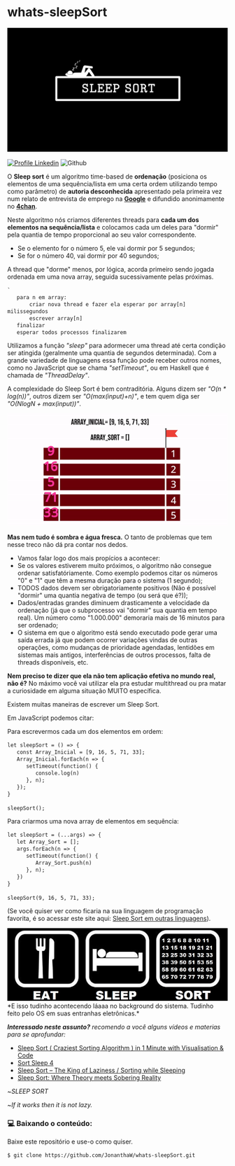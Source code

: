 # whats-sleepSort

![Sleep sort](https://github.com/JonanthaW/whats-sleepSort/blob/main/sleepSort.png "Sleep sort header")

[![Profile Linkedin](https://img.shields.io/badge/Profile-Linkedin-blue)](https://pt.linkedin.com/pulse/voc%C3%AA-j%C3%A1-ouviu-falar-em-sleep-sort-jonantha-willian) ![Github](https://img.shields.io/badge/Status-Complete-green)

O **Sleep sort** é um algoritmo time-based de **ordenação** (posiciona os elementos de uma sequência/lista em uma certa ordem utilizando tempo como parâmetro) de **autoria desconhecida** apresentado pela primeira vez num relato de entrevista de emprego na [**Google**](gafter.blogspot.com/2006/11/linear-time-sort-puzzler.html?m=1) e difundido anonimamente no [**4chan**](https://web.archive.org/web/20151231221001/http://bl0ckeduser.github.io/sleepsort/sleep_sort_trimmed.html).

Neste algoritmo nós criamos diferentes threads para **cada um dos elementos na sequência/lista** e colocamos cada um deles para "dormir" pela quantia de tempo proporcional ao seu valor correspondente.

* Se o elemento for o número 5, ele vai dormir por 5 segundos;
* Se for o número 40, vai dormir por 40 segundos;

A thread que "dorme" menos, por lógica, acorda primeiro sendo jogada ordenada em uma nova array, seguida sucessivamente pelas próximas.

``` Pseudocódigo:
`
   para n em array:
       criar nova thread e fazer ela esperar por array[n] milissegundos
       escrever array[n]
   finalizar  
   esperar todos processos finalizarem
```

Utilizamos a função *"sleep"* para adormecer uma thread até certa condição ser atingida (geralmente uma quantia de segundos determinada). Com a grande variedade de linguagens essa função pode receber outros nomes, como no JavaScript que se chama *"setTimeout"*, ou em Haskell que é chamada de *"ThreadDelay"*.

A complexidade do Sleep Sort é bem contraditória. Alguns dizem ser  *"O(n * log(n))"*, outros dizem ser *"O(max(input)+n)"*, e tem quem diga ser *"O(NlogN + max(input))"*.

<div align="center">
   <img src="https://github.com/JonanthaW/whats-sleepSort/blob/main/example.gif"/>
</div>

**Mas nem tudo é sombra e água fresca.** O tanto de problemas que tem nesse treco não dá pra contar nos dedos.

* Vamos falar logo dos mais propícios a acontecer:
* Se os valores estiverem muito próximos, o algoritmo não consegue ordenar satisfatóriamente. Como exemplo podemos citar os números "0" e "1" que têm a mesma duração para o sistema (1 segundo);
* TODOS dados devem ser obrigatoriamente positivos (Não é possível "dormir" uma quantia negativa de tempo (ou será que é?));
* Dados/entradas grandes diminuem drasticamente a velocidade da ordenação (já que o subprocesso vai "dormir" sua quantia em tempo real). Um número como "1.000.000" demoraria mais de 16 minutos para ser ordenado;
* O sistema em que o algoritmo está sendo executado pode gerar uma saída errada já que podem ocorrer variações vindas de outras operações, como mudanças de prioridade agendadas, lentidões em sistemas mais antigos, interferências de outros processos, falta de threads disponíveis, etc.

**Nem preciso te dizer que ela não tem aplicação efetiva no mundo real, não é?** No máximo você vai utilizar ela pra estudar multithread ou pra matar a curiosidade em alguma situação MUITO específica.

Existem muitas maneiras de escrever um Sleep Sort.

Em JavaScript podemos citar:

Para escrevermos cada um dos elementos em ordem:
``` 
let sleepSort = () => {
   const Array_Inicial = [9, 16, 5, 71, 33];   
   Array_Inicial.forEach(n => {
      setTimeout(function() {
         console.log(n)
      }, n);
   });
}

sleepSort();
```

Para criarmos uma nova array de elementos em sequência:

``` 
let sleepSort = (...args) => {
   let Array_Sort = [];
   args.forEach(n => {
      setTimeout(function() {
         Array_Sort.push(n)
      }, n);
   })
}

sleepSort(9, 16, 5, 71, 33);
```
(Se você quiser ver como ficaria na sua linguagem de programação favorita, é so acessar este site aqui: [Sleep Sort em outras linguagens](https://rosettacode.org/wiki/Sorting_algorithms/Sleep_sort)).

<div align="center">
   <img src="https://github.com/JonanthaW/whats-sleepSort/blob/main/cont.jpeg"/ width="600px">
</div>
*E isso tudinho acontecendo láaaa no background do sistema. Tudinho feito pelo OS em suas entranhas eletrônicas.*

***Interessado neste assunto?** recomendo a você alguns vídeos e materias para se aprofundar:*
* [Sleep Sort ( Craziest Sorting Algorithm ) in 1 Minute with Visualisation & Code](https://www.youtube.com/watch?v=Cp9mdJmVtvo)
* [Sort Sleep 4](https://www.youtube.com/watch?v=pWlc6COonc8)
* [Sleep Sort – The King of Laziness / Sorting while Sleeping](https://www.geeksforgeeks.org/sleep-sort-king-laziness-sorting-sleeping/)
* [Sleep Sort: Where Theory meets Sobering Reality ](https://dev.to/sishaarrao/sleep-sort-where-theory-meets-sobering-reality-b3m)





~*SLEEP SORT*

~*If it works then it is not lazy.*


### :computer: Baixando o conteúdo:

<p>Baixe este repositório e use-o como quiser. </p>

```bash
$ git clone https://github.com/JonanthaW/whats-sleepSort.git
```
